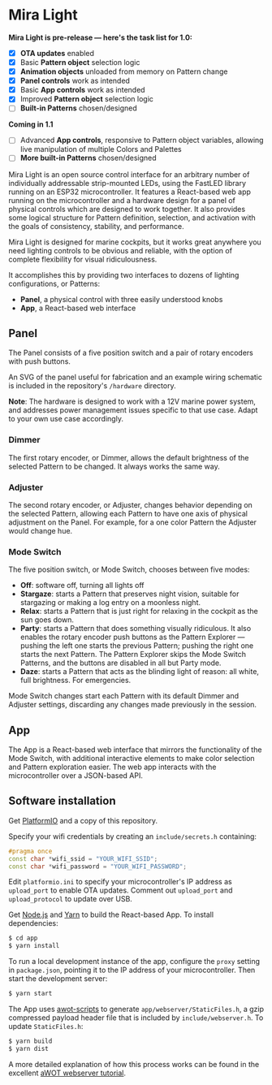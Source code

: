 # Mira Light

**Mira Light is pre-release — here's the task list for 1.0:**

- [x] **OTA updates** enabled
- [x] Basic **Pattern object** selection logic
- [x] **Animation objects** unloaded from memory on Pattern change
- [x] **Panel controls** work as intended
- [x] Basic **App controls** work as intended
- [x] Improved **Pattern object** selection logic
- [ ] **Built-in Patterns** chosen/designed

**Coming in 1.1**

- [ ] Advanced **App controls**, responsive to Pattern object variables, allowing live manipulation of multiple Colors and Palettes
- [ ] **More built-in Patterns** chosen/designed

Mira Light is an open source control interface for an arbitrary number of individually addressable strip-mounted LEDs, using the FastLED library running on an ESP32 microcontroller. It features a React-based web app running on the microcontroller and a hardware design for a panel of physical controls which are designed to work together. It also provides some logical structure for Pattern definition, selection, and activation with the goals of consistency, stability, and performance.

Mira Light is designed for marine cockpits, but it works great anywhere you need lighting controls to be obvious and reliable, with the option of complete flexibility for visual ridiculousness.

It accomplishes this by providing two interfaces to dozens of lighting configurations, or Patterns:

- **Panel**, a physical control with three easily understood knobs
- **App**, a React-based web interface

## Panel

The Panel consists of a five position switch and a pair of rotary encoders with push buttons.

An SVG of the panel useful for fabrication and an example wiring schematic is included in the repository's `/hardware` directory.

**Note**: The hardware is designed to work with a 12V marine power system, and addresses power management issues specific to that use case. Adapt to your own use case accordingly.

### Dimmer

The first rotary encoder, or Dimmer, allows the default brightness of the selected Pattern to be changed. It always works the same way.

### Adjuster

The second rotary encoder, or Adjuster, changes behavior depending on the selected Pattern, allowing each Pattern to have one axis of physical adjustment on the Panel. For example, for a one color Pattern the Adjuster would change hue.

### Mode Switch

The five position switch, or Mode Switch, chooses between five modes:

- **Off**: software off, turning all lights off
- **Stargaze**: starts a Pattern that preserves night vision, suitable for stargazing or making a log entry on a moonless night.
- **Relax**: starts a Pattern that is just right for relaxing in the cockpit as the sun goes down.
- **Party**: starts a Pattern that does something visually ridiculous. It also enables the rotary encoder push buttons as the Pattern Explorer — pushing the left one starts the previous Pattern; pushing the right one starts the next Pattern. The Pattern Explorer skips the Mode Switch Patterns, and the buttons are disabled in all but Party mode.
- **Daze**: starts a Pattern that acts as the blinding light of reason: all white, full brightness. For emergencies.

Mode Switch changes start each Pattern with its default Dimmer and Adjuster settings, discarding any changes made previously in the session.

## App

The App is a React-based web interface that mirrors the functionality of the Mode Switch, with additional interactive elements to make color selection and Pattern exploration easier. The web app interacts with the microcontroller over a JSON-based API.

## Software installation

Get [PlatformIO](https://platformio.org/) and a copy of this repository.

Specify your wifi credentials by creating an `include/secrets.h` containing:

```cpp
#pragma once
const char *wifi_ssid = "YOUR_WIFI_SSID";
const char *wifi_password = "YOUR_WIFI_PASSWORD";
```

Edit `platformio.ini` to specify your microcontroller's IP address as `upload_port` to enable OTA updates. Comment out `upload_port` and `upload_protocol` to update over USB.

Get [Node.js](https://nodejs.org/) and [Yarn](https://yarnpkg.com/) to build the React-based App. To install dependencies:

```sh
$ cd app
$ yarn install
```

To run a local development instance of the app, configure the `proxy` setting in `package.json`, pointing it to the IP address of your microcontroller. Then start the development server:

```sh
$ yarn start
```

The App uses [awot-scripts](https://github.com/lasselukkari/awot-scripts) to generate `app/webserver/StaticFiles.h`, a gzip compressed payload header file that is included by `include/webserver.h`. To update `StaticFiles.h`:

```sh
$ yarn build
$ yarn dist
```

A more detailed explanation of how this process works can be found in the excellent [aWOT webserver tutorial](https://github.com/lasselukkari/aWOT).
